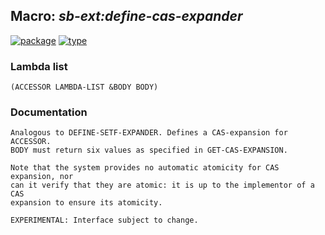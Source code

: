 ## Macro: ***sb-ext:define-cas-expander***
[![package](https://img.shields.io/badge/Package-SB--EXT-5f9ea0.svg?style=social&colorA=999999)](../) [![type](https://img.shields.io/badge/Type-Macro-5f9ea0.svg?style=social&colorA=999999)](../#macro) 
### Lambda list
```
(ACCESSOR LAMBDA-LIST &BODY BODY)
```
### Documentation
```
Analogous to DEFINE-SETF-EXPANDER. Defines a CAS-expansion for ACCESSOR.
BODY must return six values as specified in GET-CAS-EXPANSION.

Note that the system provides no automatic atomicity for CAS expansion, nor
can it verify that they are atomic: it is up to the implementor of a CAS
expansion to ensure its atomicity.

EXPERIMENTAL: Interface subject to change.
```
